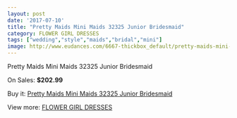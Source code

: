 ```yaml
---
layout: post
date: '2017-07-10'
title: "Pretty Maids Mini Maids 32325 Junior Bridesmaid"
category: FLOWER GIRL DRESSES
tags: ["wedding","style","maids","bridal","mini"]
image: http://www.eudances.com/6667-thickbox_default/pretty-maids-mini-maids-32325-junior-bridesmaid.jpg
---
```

Pretty Maids Mini Maids 32325 Junior Bridesmaid

On Sales: **$202.99**
<a href="https://www.eudances.com/en/flower-girl-dresses/2465-pretty-maids-mini-maids-32325-junior-bridesmaid.html"><amp-img layout="responsive" width="600" height="600" src="//www.eudances.com/6667-thickbox_default/pretty-maids-mini-maids-32325-junior-bridesmaid.jpg" alt="Pretty Maids Mini Maids 32325 Junior Bridesmaid 0" /></a>

Buy it: [Pretty Maids Mini Maids 32325 Junior Bridesmaid](https://www.eudances.com/en/flower-girl-dresses/2465-pretty-maids-mini-maids-32325-junior-bridesmaid.html "Pretty Maids Mini Maids 32325 Junior Bridesmaid")

View more: [FLOWER GIRL DRESSES](https://www.eudances.com/en/30-flower-girl-dresses "FLOWER GIRL DRESSES")